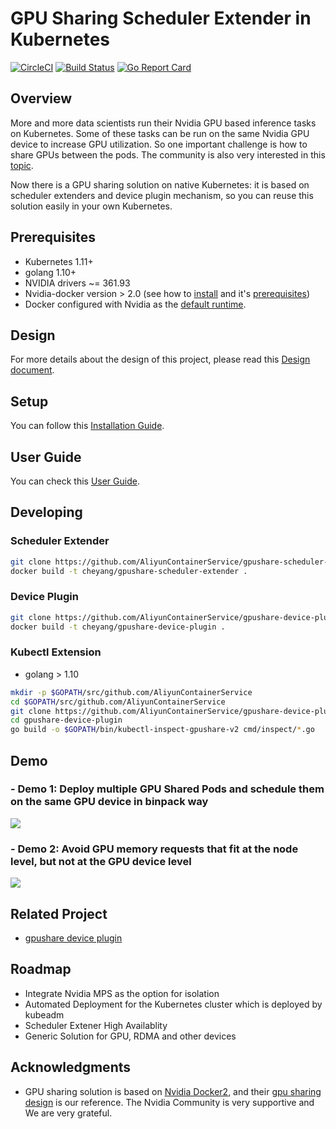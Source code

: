 # GPU Sharing Scheduler Extender in Kubernetes 

[![CircleCI](https://circleci.com/gh/AliyunContainerService/gpushare-scheduler-extender.svg?style=svg)](https://circleci.com/gh/AliyunContainerService/gpushare-scheduler-extender)
[![Build Status](https://travis-ci.org/AliyunContainerService/gpushare-scheduler-extender.svg?branch=master)](https://travis-ci.org/AliyunContainerService/gpushare-scheduler-extender) 
[![Go Report Card](https://goreportcard.com/badge/github.com/AliyunContainerService/gpushare-scheduler-extender)](https://goreportcard.com/report/github.com/AliyunContainerService/gpushare-scheduler-extender)


## Overview

More and more data scientists run their Nvidia GPU based inference tasks on Kubernetes. Some of these tasks can be run on the same Nvidia GPU device to increase GPU utilization. So one important challenge is how to share GPUs between the pods. The community is also very interested in this [topic](https://github.com/kubernetes/kubernetes/issues/52757).

Now there is a GPU sharing solution on native Kubernetes: it is based on scheduler extenders and device plugin mechanism, so you can reuse this solution easily in your own Kubernetes. 

## Prerequisites

- Kubernetes 1.11+
- golang 1.10+
- NVIDIA drivers ~= 361.93
- Nvidia-docker version > 2.0 (see how to [install](https://github.com/NVIDIA/nvidia-docker) and it's [prerequisites](https://github.com/nvidia/nvidia-docker/wiki/Installation-\(version-2.0\)#prerequisites))
- Docker configured with Nvidia as the [default runtime](https://github.com/NVIDIA/nvidia-docker/wiki/Advanced-topics#default-runtime).

## Design

For more details about the design of this project, please read this [Design document](docs/designs/designs.md).

## Setup

You can follow this [Installation Guide](docs/install.md).

## User Guide

You can check this [User Guide](docs/userguide.md).

## Developing

### Scheduler Extender

```bash
git clone https://github.com/AliyunContainerService/gpushare-scheduler-extender.git && cd gpushare-scheduler-extender
docker build -t cheyang/gpushare-scheduler-extender .
```

### Device Plugin

```bash
git clone https://github.com/AliyunContainerService/gpushare-device-plugin.git && cd gpushare-device-plugin
docker build -t cheyang/gpushare-device-plugin .
```

### Kubectl Extension

- golang > 1.10

```bash
mkdir -p $GOPATH/src/github.com/AliyunContainerService
cd $GOPATH/src/github.com/AliyunContainerService
git clone https://github.com/AliyunContainerService/gpushare-device-plugin.git
cd gpushare-device-plugin
go build -o $GOPATH/bin/kubectl-inspect-gpushare-v2 cmd/inspect/*.go
```

## Demo

### - Demo 1: Deploy multiple GPU Shared Pods and schedule them on the same GPU device in binpack way 

[![](demo1.jpg)](http://cloud.video.taobao.com//play/u/2987821887/p/2/e/6/t/1/214292079721.mp4)

### - Demo 2:  Avoid GPU memory requests that fit at the node level, but not at the GPU device level

[![](demo2.jpg)](http://cloud.video.taobao.com//play/u/2987821887/p/2/e/6/t/1/214235285109.mp4)

## Related Project

- [gpushare device plugin](https://github.com/AliyunContainerService/gpushare-device-plugin.git)

## Roadmap

- Integrate Nvidia MPS as the option for isolation
- Automated Deployment for the Kubernetes cluster which is deployed by kubeadm
- Scheduler Extener High Availablity
- Generic Solution for GPU, RDMA and other devices

## Acknowledgments

- GPU sharing solution is based on [Nvidia Docker2](https://github.com/NVIDIA/nvidia-docker), and their [gpu sharing design](https://docs.google.com/document/d/1ZgKH_K4SEfdiE_OfxQ836s4yQWxZfSjS288Tq9YIWCA/edit#heading=h.r88v2xgacqr) is our reference. The Nvidia Community is very supportive and We are very grateful.
